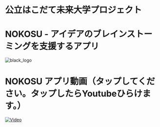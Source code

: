# 公立はこだて未来大学プロジェクト

# NOKOSU - アイデアのブレインストーミングを支援するアプリ

![black_logo](https://i.postimg.cc/Qx61X8Gr/Untitled-design.png)



# NOKOSU アプリ動画（タップしてください。タップしたらYoutubeひらけます。）


[![Video](https://i.postimg.cc/d18GvGvW/NOKOSY.png)](https://www.youtube.com/watch?v=4FxHrCpQAiQ)
